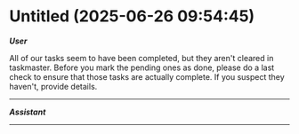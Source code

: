 <!-- Generated by SpecStory -->

# Untitled (2025-06-26 09:54:45)

_**User**_

All of our tasks seem to have been completed, but they aren't cleared in taskmaster. Before you mark the pending ones as done, please do a last check to ensure that those tasks are actually complete. If you suspect they haven't, provide details.

---

_**Assistant**_



---

